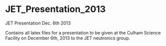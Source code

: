 JET_Presentation_2013
=====================

JET Presentation Dec. 6th 2013


Contains all latex files for a presentation to be given at the Culham Science Facility 
on December 6th, 2013 to the JET neutronics group.
